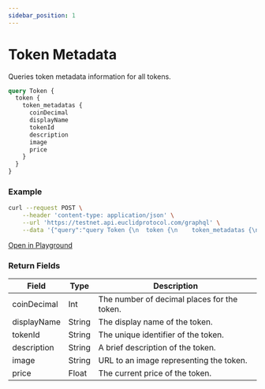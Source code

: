 ```yaml
---
sidebar_position: 1
---
```


# Token Metadata

Queries token metadata information for all tokens.

```graphql
query Token {
  token {
    token_metadatas {
      coinDecimal
      displayName
      tokenId
      description
      image
      price
    }
  }
}
```

### Example

```bash
curl --request POST \
    --header 'content-type: application/json' \
    --url 'https://testnet.api.euclidprotocol.com/graphql' \
    --data '{"query":"query Token {\n  token {\n    token_metadatas {\n      coinDecimal\n      displayName\n      tokenId\n      description\n      image\n      price\n    }\n  }\n}"}'
```
[Open in Playground](https://testnet.api.euclidprotocol.com?explorerURLState=N4IgJg9gxgrgtgUwHYBcQC4QEcYIE4CeABACoQDWyRwAOkkUShVbfQ480gPqIoCGYPvwDO1Ou3ZQIASyQARBFGlw%2BAG3ESiYacIAOqvgQByfRBolNKSAJJhz7MAmFQ803SmkQk9hsr4BzBB8iXVcoILYGAF8NGKQokAAaEAA3Plc%2BACNVJwwQECigA)

### Return Fields

| Field         | Type   | Description                                     |
|---------------|--------|-------------------------------------------------|
| coinDecimal   | Int    | The number of decimal places for the token.     |
| displayName   | String | The display name of the token.                  |
| tokenId       | String | The unique identifier of the token.             |
| description   | String | A brief description of the token.               |
| image         | String | URL to an image representing the token.         |
| price         | Float  | The current price of the token.                 |
